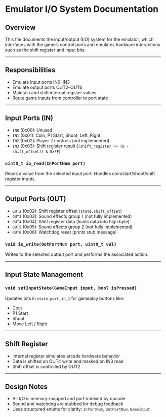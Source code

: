 # Emulator I/O System Documentation

## Overview

This file documents the input/output (I/O) system for the emulator, which interfaces with the game’s control ports and emulates hardware interactions such as the shift register and input bits.

---

## Responsibilities

- Emulate input ports IN0–IN3
- Emulate output ports OUT2–OUT6
- Maintain and shift internal register values
- Route game inputs from controller to port state

---

## Input Ports (IN)

- `IN0` (0x00): Unused
- `IN1` (0x01): Coin, P1 Start, Shoot, Left, Right
- `IN2` (0x02): Player 2 controls (not implemented)
- `IN3` (0x03): Shift register result (`(shift_register >> (8 - shift_offset)) & 0xFF`)

### `uint8_t io_read(InPortNum port)`
Reads a value from the selected input port. Handles coin/start/shoot/shift register inputs.

---

## Output Ports (OUT)

- `OUT2` (0x02): Shift register offset (`state.shift_offset`)
- `OUT3` (0x03): Sound effects group 1 (not fully implemented)
- `OUT4` (0x04): Shift register data (loads data into high byte)
- `OUT5` (0x05): Sound effects group 2 (not fully implemented)
- `OUT6` (0x06): Watchdog reset (prints stub message)

### `void io_write(OutPortNum port, uint8_t val)`
Writes to the selected output port and performs the associated action.

---

## Input State Management

### `void setInputState(GameInput input, bool isPressed)`
Updates bits in `state.port_in_1` for gameplay buttons like:
- Coin
- P1 Start
- Shoot
- Move Left / Right

---

## Shift Register

- Internal register simulates arcade hardware behavior
- Data is shifted on OUT4 write and masked on IN3 read
- Shift offset is controlled by OUT2

---

## Design Notes

- All I/O is memory-mapped and port-indexed by opcode
- Sound and watchdog are stubbed for debug feedback
- Uses structured enums for clarity: `InPortNum`, `OutPortNum`, `GameInput`
